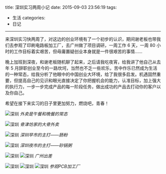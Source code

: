title: 深圳实习两周小记
date: 2015-09-03 23:56:19
tags:
- 生活
categories:
- 日记
---

来深圳实习快两周了，对这边的创业环境有了一个初步的认识，期间谢老板也带我们去参观了印刷电路板加工厂，去广州做了项目调研，一周工作 6 天，一周 80 小时的工作目标着实艰苦，但毋庸置疑创业本身就是一件很艰苦的事情……

晚上加班到深夜，和谢老板随机聊了起来，之后请我吃夜宵，给我讲了他自己从去年 5 月辞职创业至今的一路坎坷，当然也不乏一些欢乐，苦中作乐已然成为生活的一种常态，给我分析了他眼中的中国创业大环境，给了我很多启发。机遇固然重要，但提高自己的见识和眼光直接决定了你把握机会的能力，认准目标，加上强大的执行力，一步一步完成产品的每一阶段任务，做出成功的产品去打动你的客户以及你自己。

希望在接下来实习的日子里更加努力，燃烧吧，青春！

![深圳](/uploads/images/waimai.jpg "外卖是午餐和晚餐的常态") *外卖是午餐和晚餐的常态*

![深圳](/uploads/images/waimai0.jpg "骨津坊家的大骨外卖") *骨津坊家的大骨外卖*

![深圳](/uploads/images/changfen.jpg "深圳早市的主打——肠粉") *深圳早市的主打——肠粉*

![深圳](/uploads/images/shaguozhou.jpg "深圳夜市的主打——砂锅粥") *深圳夜市的主打——砂锅粥*

![深圳](/uploads/images/gz1.jpg "广州出差")
![深圳](/uploads/images/gz0.jpg "广州出差") *广州出差*

![深圳](/uploads/images/pcb0.jpg "参观PCB加工厂")
![深圳](/uploads/images/pcb1.jpg "参观PCB加工厂")
![深圳](/uploads/images/pcb2.jpg "参观PCB加工厂") *参观PCB加工厂*